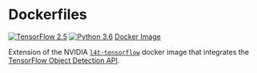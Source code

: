 # Dockerfiles

[![TensorFlow 2.5](https://img.shields.io/badge/TensorFlow-2.5-FF6F00?logo=tensorflow)](https://github.com/tensorflow/tensorflow/releases/tag/v2.5.0)
[![Python 3.6](https://img.shields.io/badge/Python-3.6-3776AB)](https://www.python.org/downloads/release/python-360/)
[Docker Image](http://hub.docker.com/r/edurs0/tfod-wkspc)

Extension of the NVIDIA [`l4t-tensorflow`](https://catalog.ngc.nvidia.com/orgs/nvidia/containers/l4t-tensorflow) docker image that integrates the [TensorFlow Object Detection API](https://github.com/tensorflow/models/blob/master/research/object_detection/README.md).
